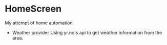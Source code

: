# HomeScreen
My attempt of home automation



- Weather provider
Using yr.no's api to get weather information from the area.

